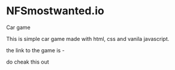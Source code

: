 # NFSmostwanted.io
Car game

This is simple car game made with html, css and vanila javascript.

the link to the game is -  

do cheak this out 
